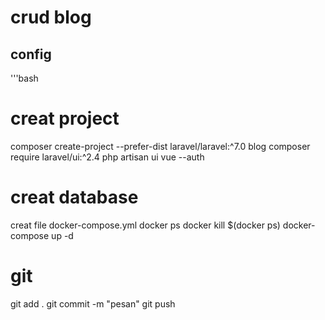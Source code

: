 # crud blog

## config
'''bash
# creat project
composer create-project --prefer-dist laravel/laravel:^7.0 blog
composer require laravel/ui:^2.4
php artisan ui vue --auth

# creat database
creat file docker-compose.yml
docker ps
docker kill $(docker ps)
docker-compose up -d

# git
git add .
git commit -m "pesan"
git push


